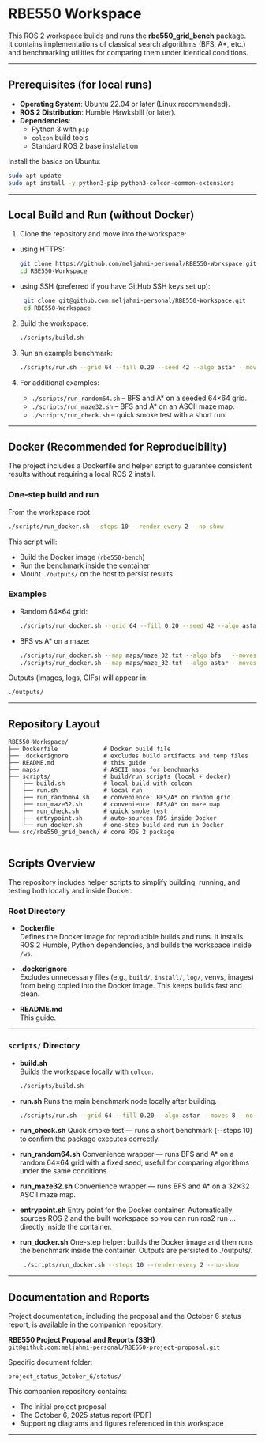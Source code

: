 # RBE550 Workspace

This ROS 2 workspace builds and runs the **rbe550_grid_bench** package.  
It contains implementations of classical search algorithms (BFS, A*, etc.) and benchmarking utilities for comparing them under identical conditions.

---

## Prerequisites (for local runs)

- **Operating System**: Ubuntu 22.04 or later (Linux recommended).  
- **ROS 2 Distribution**: Humble Hawksbill (or later).  
- **Dependencies**:  
  - Python 3 with `pip`  
  - `colcon` build tools  
  - Standard ROS 2 base installation  

Install the basics on Ubuntu:
```bash
sudo apt update
sudo apt install -y python3-pip python3-colcon-common-extensions
```

---

## Local Build and Run (without Docker)

1. Clone the repository and move into the workspace:
- using HTTPS:

   ```bash
   git clone https://github.com/meljahmi-personal/RBE550-Workspace.git
   cd RBE550-Workspace
   ```
- using SSH (preferred if you have GitHub SSH keys set up):

   ```bash
    git clone git@github.com:meljahmi-personal/RBE550-Workspace.git
    cd RBE550-Workspace
   ```


2. Build the workspace:
   ```bash
   ./scripts/build.sh
   ```

3. Run an example benchmark:
   ```bash
   ./scripts/run.sh --grid 64 --fill 0.20 --seed 42 --algo astar --moves 8 --no-show
   ```

4. For additional examples:
   - `./scripts/run_random64.sh` – BFS and A* on a seeded 64×64 grid.  
   - `./scripts/run_maze32.sh` – BFS and A* on an ASCII maze map.  
   - `./scripts/run_check.sh` – quick smoke test with a short run.  

---

## Docker (Recommended for Reproducibility)

The project includes a Dockerfile and helper script to guarantee consistent results without requiring a local ROS 2 install.

### One-step build and run
From the workspace root:
```bash
./scripts/run_docker.sh --steps 10 --render-every 2 --no-show
```

This script will:
- Build the Docker image (`rbe550-bench`)  
- Run the benchmark inside the container  
- Mount `./outputs/` on the host to persist results  

### Examples
- Random 64×64 grid:
  ```bash
  ./scripts/run_docker.sh --grid 64 --fill 0.20 --seed 42 --algo astar --moves 8 --no-show
  ```

- BFS vs A* on a maze:
  ```bash
  ./scripts/run_docker.sh --map maps/maze_32.txt --algo bfs   --moves 4 --no-show
  ./scripts/run_docker.sh --map maps/maze_32.txt --algo astar --moves 8 --no-show
  ```

Outputs (images, logs, GIFs) will appear in:
```
./outputs/
```

---

## Repository Layout
```
RBE550-Workspace/
├── Dockerfile             # Docker build file
├── .dockerignore          # excludes build artifacts and temp files
├── README.md              # this guide
├── maps/                  # ASCII maps for benchmarks
├── scripts/               # build/run scripts (local + docker)
│   ├── build.sh           # local build with colcon
│   ├── run.sh             # local run
│   ├── run_random64.sh    # convenience: BFS/A* on random grid
│   ├── run_maze32.sh      # convenience: BFS/A* on maze map
│   ├── run_check.sh       # quick smoke test
│   ├── entrypoint.sh      # auto-sources ROS inside Docker
│   └── run_docker.sh      # one-step build and run in Docker
└── src/rbe550_grid_bench/ # core ROS 2 package


```

## Scripts Overview

The repository includes helper scripts to simplify building, running, and testing both locally and inside Docker.

### Root Directory
- **Dockerfile**  
  Defines the Docker image for reproducible builds and runs. It installs ROS 2 Humble, Python dependencies, and builds the workspace inside `/ws`.

- **.dockerignore**  
  Excludes unnecessary files (e.g., `build/`, `install/`, `log/`, venvs, images) from being copied into the Docker image. This keeps builds fast and clean.

- **README.md**  
  This guide.

---

### `scripts/` Directory

- **build.sh**  
  Builds the workspace locally with `colcon`.  
  ```bash
  ./scripts/build.sh
  ```
  
- **run.sh** 
  Runs the main benchmark node locally after building.
   ```bash
  ./scripts/run.sh --grid 64 --fill 0.20 --algo astar --moves 8 --no-show
    ```
- **run_check.sh**
Quick smoke test — runs a short benchmark (--steps 10) to confirm the package executes correctly.

- **run_random64.sh**
Convenience wrapper — runs BFS and A* on a random 64×64 grid with a fixed seed, useful for comparing algorithms under the same conditions.

- **run_maze32.sh**
Convenience wrapper — runs BFS and A* on a 32×32 ASCII maze map.

- **entrypoint.sh**
Entry point for the Docker container. Automatically sources ROS 2 and the built workspace so you can run ros2 run ... directly inside the container.

- **run_docker.sh**
One-step helper: builds the Docker image and then runs the benchmark inside the container. Outputs are persisted to ./outputs/.
   ```bash
    ./scripts/run_docker.sh --steps 10 --render-every 2 --no-show
   ```
  
---

## Documentation and Reports

Project documentation, including the proposal and the October 6 status report, is available in the companion repository:

**RBE550 Project Proposal and Reports (SSH)**  
`git@github.com:meljahmi-personal/RBE550-project-proposal.git`

Specific document folder:
```
project_status_October_6/status/
```

This companion repository contains:
- The initial project proposal  
- The October 6, 2025 status report (PDF)  
- Supporting diagrams and figures referenced in this workspace

---



